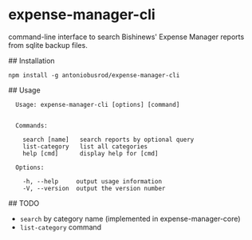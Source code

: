 expense-manager-cli
===================

command-line interface to search Bishinews' Expense Manager reports from
sqlite backup files.

## Installation

`npm install -g antoniobusrod/expense-manager-cli`

## Usage

```
  Usage: expense-manager-cli [options] [command]


  Commands:

    search [name]   search reports by optional query
    list-category   list all categories
    help [cmd]      display help for [cmd]

  Options:

    -h, --help     output usage information
    -V, --version  output the version number
```

## TODO
- `search` by category name (implemented in expense-manager-core)
- `list-category` command

